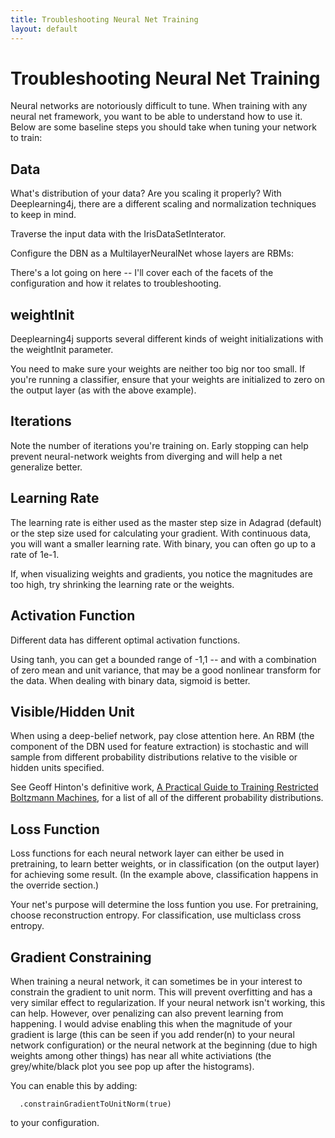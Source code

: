 ```yaml
---
title: Troubleshooting Neural Net Training
layout: default
---
```


# Troubleshooting Neural Net Training

Neural networks are notoriously difficult to tune. When training with any neural net framework, you want to be able to understand how to use it. Below are some baseline steps you should take when tuning your network to train:

## Data

What's distribution of your data? Are you scaling it properly? With Deeplearning4j, there are a different scaling and normalization techniques to keep in mind.

Traverse the input data with the IrisDataSetInterator.

<script src="http://gist-it.appspot.com/https://github.com/deeplearning4j/dl4j-0.0.3.3-examples/blob/master/src/main/java/org/deeplearning4j/deepbelief/DBNIrisExample.java?slice=57:62"></script>

Configure the DBN as a MultilayerNeuralNet whose layers are RBMs:

<script src="http://gist-it.appspot.com/https://github.com/deeplearning4j/dl4j-0.0.3.3-examples/blob/master/src/main/java/org/deeplearning4j/deepbelief/DBNIrisExample.java?slice=42:98"></script>

There's a lot going on here -- I'll cover each of the facets of the configuration and how it relates to troubleshooting.

## weightInit

Deeplearning4j supports several different kinds of weight initializations with the weightInit parameter.

You need to make sure your weights are neither too big nor too small. If you're running a classifier, ensure that your weights are initialized to zero on the output layer (as with the above example).

## Iterations

Note the number of iterations you're training on. Early stopping can help prevent neural-network weights from diverging and will help a net generalize better.

## Learning Rate

The learning rate is either used as the master step size in Adagrad (default) or the step size used for calculating your gradient. With continuous data, you will want a smaller learning rate. With binary, you can often go up to a rate of 1e-1.

If, when visualizing weights and gradients, you notice the magnitudes are too high, try shrinking the learning rate or the weights.

## Activation Function

Different data has different optimal activation functions. 

Using tanh, you can get a bounded range of -1,1 -- and with a combination of zero mean and unit variance, that may be a good nonlinear transform for the data. When dealing with binary data, sigmoid is better.

## Visible/Hidden Unit

When using a deep-belief network, pay close attention here. An RBM (the component of the DBN used for feature extraction) is stochastic and will sample from different probability distributions relative to the visible or hidden units specified. 

See Geoff Hinton's definitive work, [A Practical Guide to Training Restricted Boltzmann Machines](https://www.cs.toronto.edu/~hinton/absps/guideTR.pdf), for a list of all of the different probability distributions.

## Loss Function

Loss functions for each neural network layer can either be used in pretraining, to learn better weights, or in classification (on the output layer) for achieving some result. (In the example above, classification happens in the override section.)

Your net's purpose will determine the loss funtion you use. For pretraining, choose reconstruction entropy. For classification, use multiclass cross entropy.

## Gradient Constraining

When training a neural network, it can sometimes be in your interest to constrain the gradient to unit norm. This will prevent overfitting and has a very similar effect to regularization. If your neural network isn't working, this can help. However, over penalizing can also prevent learning from happening. I would advise enabling this when the magnitude of your gradient is large (this can be seen if you add render(n) to your neural network configuration)
or the neural network at the beginning (due to high weights among other things) has near all white activiations (the grey/white/black plot you see pop up after the histograms).

You can enable this by adding:
 
      .constrainGradientToUnitNorm(true)

to your configuration.

